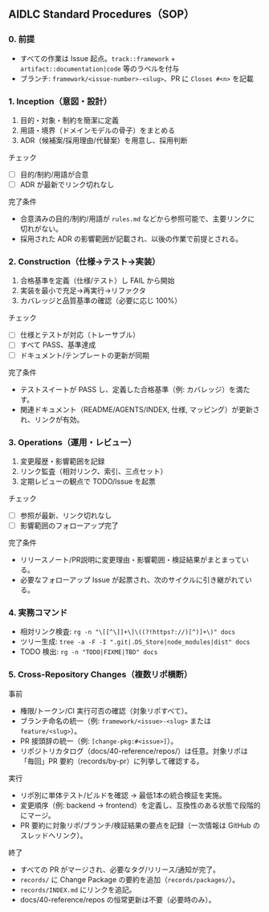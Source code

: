 ## AIDLC Standard Procedures（SOP）

### 0. 前提
- すべての作業は Issue 起点。`track::framework` + `artifact::documentation|code` 等のラベルを付与
- ブランチ: `framework/<issue-number>-<slug>`、PR に `Closes #<n>` を記載

### 1. Inception（意図・設計）
1) 目的・対象・制約を簡潔に定義
2) 用語・境界（ドメインモデルの骨子）をまとめる
3) ADR（候補案/採用理由/代替案）を用意し、採用判断

チェック
- [ ] 目的/制約/用語が合意
- [ ] ADR が最新でリンク切れなし

完了条件
- 合意済みの目的/制約/用語が `rules.md` などから参照可能で、主要リンクに切れがない。
- 採用された ADR の影響範囲が記載され、以後の作業で前提とされる。

### 2. Construction（仕様→テスト→実装）
1) 合格基準を定義（仕様/テスト）し FAIL から開始
2) 実装を最小で充足→再実行→リファクタ
3) カバレッジと品質基準の確認（必要に応じ 100%）

チェック
- [ ] 仕様とテストが対応（トレーサブル）
- [ ] すべて PASS、基準達成
- [ ] ドキュメント/テンプレートの更新が同期

完了条件
- テストスイートが PASS し、定義した合格基準（例: カバレッジ）を満たす。
- 関連ドキュメント（README/AGENTS/INDEX, 仕様, マッピング）が更新され、リンクが有効。

### 3. Operations（運用・レビュー）
1) 変更履歴・影響範囲を記録
2) リンク監査（相対リンク、索引、三点セット）
3) 定期レビューの観点で TODO/Issue を起票

チェック
- [ ] 参照が最新、リンク切れなし
- [ ] 影響範囲のフォローアップ完了

完了条件
- リリースノート/PR説明に変更理由・影響範囲・検証結果がまとまっている。
- 必要なフォローアップ Issue が起票され、次のサイクルに引き継がれている。

### 4. 実務コマンド
- 相対リンク検査: `rg -n "\[[^\]]+\]\((?!https?://)[^)]+\)" docs`
- ツリー生成: `tree -a -F -I ".git|.DS_Store|node_modules|dist" docs`
- TODO 検出: `rg -n "TODO|FIXME|TBD" docs`

### 5. Cross-Repository Changes（複数リポ横断）
事前
- 権限/トークン/CI 実行可否の確認（対象リポすべて）。
- ブランチ命名の統一（例: `framework/<issue>-<slug>` または `feature/<slug>`）。
- PR 接頭辞の統一（例: `[change-pkg:#<issue>]`）。
- リポジトリカタログ（docs/40-reference/repos/）は任意。対象リポは「毎回」PR 要約（records/by-pr）に列挙して確認する。

実行
- リポ別に単体テスト/ビルドを確認 → 最低1本の統合検証を実施。
- 変更順序（例: backend → frontend）を定義し、互換性のある状態で段階的にマージ。
 - PR 要約に対象リポ/ブランチ/検証結果の要点を記録（一次情報は GitHub のスレッドへリンク）。

終了
- すべての PR がマージされ、必要なタグ/リリース/通知が完了。
- `records/` に Change Package の要約を追加（`records/packages/`）。
- `records/INDEX.md` にリンクを追記。
 - docs/40-reference/repos の恒常更新は不要（必要時のみ）。
